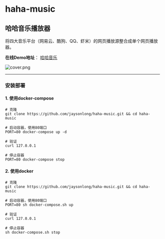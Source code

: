 # haha-music
## 哈哈音乐播放器

将四大音乐平台（网易云、酷狗、QQ、虾米）的网页播放源整合成单个网页播放器。

**在线Demo地址**： [哈哈音乐](http://jaysonl.top/haha/)

![cover.png](./resource/cover.png)



------

### 安装部署

#### 1. 使用docker-compose

```console
# 克隆
git clone https://github.com/jaysonlong/haha-music.git && cd haha-music

# 启动容器，使用80端口
PORT=80 docker-compose up -d

# 验证
curl 127.0.0.1

# 停止容器
PORT=80 docker-compose stop
```

#### 2. 使用docker

```console
# 克隆
git clone https://github.com/jaysonlong/haha-music.git && cd haha-music

# 启动容器，使用80端口
PORT=80 sh docker-compose.sh up

# 验证
curl 127.0.0.1

# 停止容器
sh docker-compose.sh stop
```
